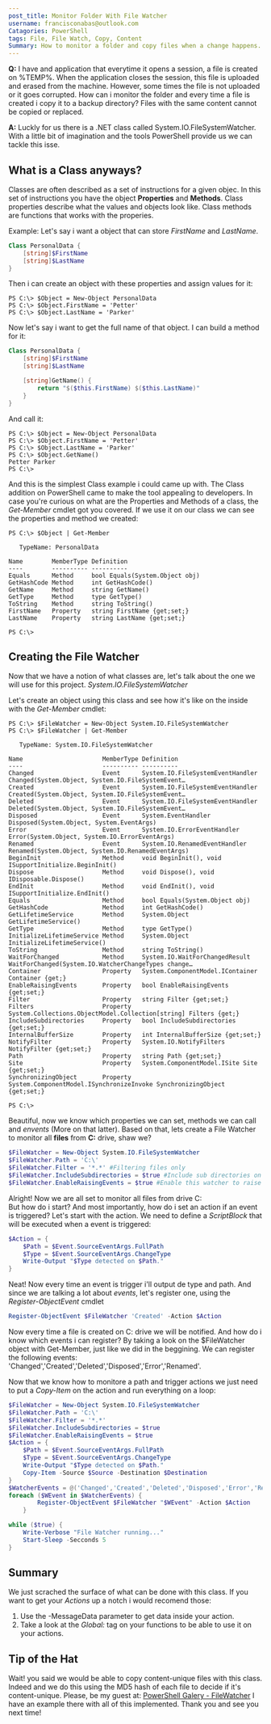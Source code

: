 ```yaml
---
post_title: Monitor Folder With File Watcher
username: francisconabas@outlook.com
Catagories: PowerShell
tags: File, File Watch, Copy, Content
Summary: How to monitor a folder and copy files when a change happens.
---
```


**Q:** I have and application that everytime it opens a session, a file is created on %TEMP%.
When the application closes the session, this file is uploaded and erased from the machine.
However, some times the file is not uploaded or it goes corrupted.
How can i monitor the folder and every time a file is created i copy it to a backup directory?
Files with the same content cannot be copied or replaced.

**A:** Luckly for us there is a .NET class called System.IO.FileSystemWatcher.
With a little bit of imagination and the tools PowerShell provide us we can tackle this isse.

## What is a Class anyways?

Classes are often described as a set of instructions for a given objec.
In this set of instructions you have the object **Properties** and **Methods**.
Class properties describe what the values and objects look like.
Class methods are functions that works with the properies.

Example: Let's say i want a object that can store _FirstName_ and _LastName_.

```powershell
Class PersonalData {
    [string]$FirstName
    [string]$LastName
}
```

Then i can create an object with these properties and assign values for it:

```powershell-console
PS C:\> $Object = New-Object PersonalData
PS C:\> $Object.FirstName = 'Petter'
PS C:\> $Object.LastName = 'Parker'
```

Now let's say i want to get the full name of that object.
I can build a method for it:

```powershell
Class PersonalData {
    [string]$FirstName
    [string]$LastName

    [string]GetName() {
        return "$($this.FirstName) $($this.LastName)"
    }
}
```

And call it:

```powershell-console
PS C:\> $Object = New-Object PersonalData
PS C:\> $Object.FirstName = 'Petter'
PS C:\> $Object.LastName = 'Parker'
PS C:\> $Object.GetName()
Petter Parker
PS C:\>
```

And this is the simplest Class example i could came up with.
The Class addition on PowerShell came to make the tool appealing to developers.
In case you're curious on what are the Properties and Methods of a class, the _Get-Member_ cmdlet got you covered.
If we use it on our class we can see the properties and method we created:

```powershell-console
PS C:\> $Object | Get-Member

   TypeName: PersonalData

Name        MemberType Definition
----        ---------- ----------
Equals      Method     bool Equals(System.Object obj)
GetHashCode Method     int GetHashCode()
GetName     Method     string GetName()
GetType     Method     type GetType()
ToString    Method     string ToString()
FirstName   Property   string FirstName {get;set;}
LastName    Property   string LastName {get;set;}

PS C:\>
```

## Creating the File Watcher

Now that we have a notion of what classes are, let's talk about the one we will use for this project.
_System.IO.FileSystemWatcher_

Let's create an object using this class and see how it's like on the inside with the _Get-Member_ cmdlet:

```powershell-console
PS C:\> $FileWatcher = New-Object System.IO.FileSystemWatcher
PS C:\> $FileWatcher | Get-Member

   TypeName: System.IO.FileSystemWatcher

Name                      MemberType Definition
----                      ---------- ----------
Changed                   Event      System.IO.FileSystemEventHandler Changed(System.Object, System.IO.FileSystemEvent…
Created                   Event      System.IO.FileSystemEventHandler Created(System.Object, System.IO.FileSystemEvent…
Deleted                   Event      System.IO.FileSystemEventHandler Deleted(System.Object, System.IO.FileSystemEvent…
Disposed                  Event      System.EventHandler Disposed(System.Object, System.EventArgs)
Error                     Event      System.IO.ErrorEventHandler Error(System.Object, System.IO.ErrorEventArgs)
Renamed                   Event      System.IO.RenamedEventHandler Renamed(System.Object, System.IO.RenamedEventArgs)
BeginInit                 Method     void BeginInit(), void ISupportInitialize.BeginInit()
Dispose                   Method     void Dispose(), void IDisposable.Dispose()
EndInit                   Method     void EndInit(), void ISupportInitialize.EndInit()
Equals                    Method     bool Equals(System.Object obj)
GetHashCode               Method     int GetHashCode()
GetLifetimeService        Method     System.Object GetLifetimeService()
GetType                   Method     type GetType()
InitializeLifetimeService Method     System.Object InitializeLifetimeService()
ToString                  Method     string ToString()
WaitForChanged            Method     System.IO.WaitForChangedResult WaitForChanged(System.IO.WatcherChangeTypes change…
Container                 Property   System.ComponentModel.IContainer Container {get;}
EnableRaisingEvents       Property   bool EnableRaisingEvents {get;set;}
Filter                    Property   string Filter {get;set;}
Filters                   Property   System.Collections.ObjectModel.Collection[string] Filters {get;}
IncludeSubdirectories     Property   bool IncludeSubdirectories {get;set;}
InternalBufferSize        Property   int InternalBufferSize {get;set;}
NotifyFilter              Property   System.IO.NotifyFilters NotifyFilter {get;set;}
Path                      Property   string Path {get;set;}
Site                      Property   System.ComponentModel.ISite Site {get;set;}
SynchronizingObject       Property   System.ComponentModel.ISynchronizeInvoke SynchronizingObject {get;set;}

PS C:\>
```

Beautiful, now we know which properties we can set, methods we can call and _envents_ (More on that latter).
Based on that, lets create a File Watcher to monitor all **files** from **C:** drive, shaw we?

```powershell
$FileWatcher = New-Object System.IO.FileSystemWatcher
$FileWatcher.Path = 'C:\'
$FileWatcher.Filter = '*.*' #Filtering files only
$FileWatcher.IncludeSubdirectories = $true #Include sub directories on the watch
$FileWatcher.EnableRaisingEvents = $true #Enable this watcher to raise events
```

Alright! Now we are all set to monitor all files from drive C:\
But how do i start? And most importantly, how do i set an action if an event is triggered?
Let's start with the action. We need to define a _ScriptBlock_ that will be executed when a event is triggered:

```powershell
$Action = {
    $Path = $Event.SourceEventArgs.FullPath
    $Type = $Event.SourceEventArgs.ChangeType
    Write-Output "$Type detected on $Path."
}
```

Neat! Now every time an event is trigger i'll output de type and path.
And since we are talking a lot about _events_, let's register one, using the _Register-ObjectEvent_ cmdlet

```powershell
Register-ObjectEvent $FileWatcher 'Created' -Action $Action
```

Now every time a file is created on C: drive we will be notified.
And how do i know which events i can register?
By taking a look on the $FileWatcher object with Get-Member, just like we did in the beggining.
We can register the following events: 'Changed','Created','Deleted','Disposed','Error','Renamed'.

Now that we know how to monitore a path and trigger actions we just need to put a _Copy-Item_ on the action and run everything on a loop:

```powershell
$FileWatcher = New-Object System.IO.FileSystemWatcher
$FileWatcher.Path = 'C:\'
$FileWatcher.Filter = '*.*'
$FileWatcher.IncludeSubdirectories = $true
$FileWatcher.EnableRaisingEvents = $true
$Action = {
    $Path = $Event.SourceEventArgs.FullPath
    $Type = $Event.SourceEventArgs.ChangeType
    Write-Output "$Type detected on $Path."
    Copy-Item -Source $Source -Destination $Destination
}
$WatcherEvents = @('Changed','Created','Deleted','Disposed','Error','Renamed')
foreach ($WEvent in $WatcherEvents) {
        Register-ObjectEvent $FileWatcher "$WEvent" -Action $Action
    }

while ($true) {
    Write-Verbose "File Watcher running..."
    Start-Sleep -Secconds 5
}
```

## Summary

We just scrached the surface of what can be done with this class.
If you want to get your _Actions_ up a notch i would recomend those:

1. Use the -MessageData parameter to get data inside your action.
1. Take a look at the _Global:_ tag on your functions to be able to use it on your actions.

## Tip of the Hat

Wait! you said we would be able to copy content-unique files with this class.
Indeed and we do this using the MD5 hash of each file to decide if it's content-unique.
Please, be my guest at: [PowerShell Galery - FileWatcher](https://www.powershellgallery.com/packages/FileWatcher/1.0)
I have an example there with all of this implemented.
Thank you and see you next time!